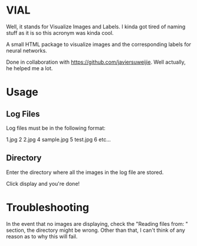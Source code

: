 # VIAL
Well, it stands for Visualize Images and Labels. I kinda got tired of naming stuff as it is so this acronym was kinda cool.

A small HTML package to visualize images and the corresponding labels for neural networks.

Done in collaboration with https://github.com/javiersuweijie. Well actually, he helped me a lot.

# Usage
## Log Files

Log files must be in the following format:

1.jpg 2
2.jpg 4
sample.jpg 5
test.jpg 6
etc...

## Directory
Enter the directory where all the images in the log file are stored.

Click display and you're done!

# Troubleshooting
In the event that no images are displaying, check the "Reading files from: " section, the directory might be wrong. Other than that, I can't think of any reason as to why this will fail.